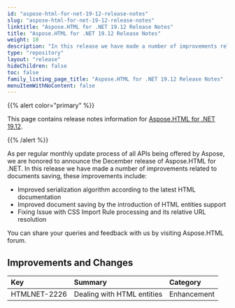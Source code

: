 ```yaml
---
id: "aspose-html-for-net-19-12-release-notes"
slug: "aspose-html-for-net-19-12-release-notes"
linktitle: "Aspose.HTML for .NET 19.12 Release Notes"
title: "Aspose.HTML for .NET 19.12 Release Notes"
weight: 10
description: "In this release we have made a number of improvements related to documents saving."
type: "repository"
layout: "release"
hideChildren: false
toc: false
family_listing_page_title: "Aspose.HTML for .NET 19.12 Release Notes"
menuItemWithNoContent: false
---
```


{{% alert color="primary" %}} 

This page contains release notes information for [Aspose.HTML for .NET 19.12](https://www.nuget.org/packages/Aspose.Html/19.12.0).

{{% /alert %}} 

As per regular monthly update process of all APIs being offered by Aspose, we are honored to announce the December release of Aspose.HTML for .NET. In this release we have made a number of improvements related to documents saving, these improvements include:

- Improved serialization algorithm according to the latest HTML documentation
- Improved document saving by the introduction of HTML entities support
- Fixing Issue with CSS Import Rule processing and its relative URL resolution

You can share your queries and feedback with us by visiting Aspose.HTML forum.

## Improvements and Changes

|**Key**|**Summary**|**Category**|
| :- | :- | :- |
|HTMLNET-2226|Dealing with HTML entities|Enhancement|
